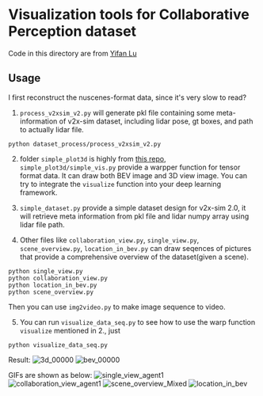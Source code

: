 # Visualization tools for Collaborative Perception dataset

Code in this directory are from [Yifan Lu](https://github.com/yifanlu0227/v2xsim_vistool)

## Usage

I first reconstruct the nuscenes-format data, since it's very slow to read?
1.  `process_v2xsim_v2.py` will generate pkl file containing some meta-information of v2x-sim dataset, including lidar pose, gt boxes, and path to actually lidar file.
```
python dataset_process/process_v2xsim_v2.py
```


2. folder `simple_plot3d` is highly from [this repo](https://github.com/Divadi/simple_plot3d), `simple_plot3d/simple_vis.py` provide a warpper function for tensor format data. It can draw both BEV image and 3D view image. You can try to integrate the `visualize` function into your deep learning framework.


3. `simple_dataset.py` provide a simple dataset design for v2x-sim 2.0, it will retrieve meta information from pkl file and lidar numpy array using lidar file path.

4. Other files like `collaboration_view.py`, `single_view.py`, `scene_overview.py`, `location_in_bev.py` can draw seqences of pictures that provide a comprehensive overview of the dataset(given a scene). 
```
python single_view.py
python collaboration_view.py
python location_in_bev.py
python scene_overview.py
```
Then you can use `img2video.py` to make image sequence to video.

5. You can run `visualize_data_seq.py` to see how to use the warp function `visualize` mentioned in 2., just 
```
python visualize_data_seq.py
```
Result:
![3d_00000](https://user-images.githubusercontent.com/53892579/190858420-d0e90a45-139c-4bd2-bfc1-9d55e0498230.png)
![bev_00000](https://user-images.githubusercontent.com/53892579/190858428-f5afe1e2-0446-44ac-a022-c5b4f898763b.png)


GIFs are shown as below:
![single_view_agent1](https://user-images.githubusercontent.com/53892579/190858435-4bdc55ae-2144-4eda-a3ef-87beae2e5d0d.gif)
![collaboration_view_agent1](https://user-images.githubusercontent.com/53892579/190858456-3ed721f1-4ed7-4b75-a3de-9541c2925561.gif)
![scene_overview_Mixed](https://user-images.githubusercontent.com/53892579/190858478-ee9bfe45-3378-4340-bc13-52b20541a1b7.gif)
![location_in_bev](https://user-images.githubusercontent.com/53892579/190858483-677e6036-5c43-4adc-aef2-ceaebb66e2f3.gif)

